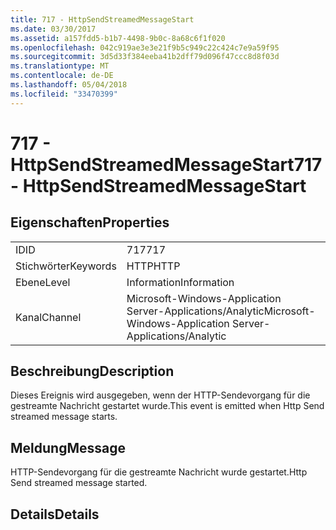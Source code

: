```yaml
---
title: 717 - HttpSendStreamedMessageStart
ms.date: 03/30/2017
ms.assetid: a157fdd5-b1b7-4498-9b0c-8a68c6f1f020
ms.openlocfilehash: 042c919ae3e3e21f9b5c949c22c424c7e9a59f95
ms.sourcegitcommit: 3d5d33f384eeba41b2dff79d096f47ccc8d8f03d
ms.translationtype: MT
ms.contentlocale: de-DE
ms.lasthandoff: 05/04/2018
ms.locfileid: "33470399"
---
```

# <a name="717---httpsendstreamedmessagestart"></a><span data-ttu-id="2deeb-102">717 - HttpSendStreamedMessageStart</span><span class="sxs-lookup"><span data-stu-id="2deeb-102">717 - HttpSendStreamedMessageStart</span></span>
## <a name="properties"></a><span data-ttu-id="2deeb-103">Eigenschaften</span><span class="sxs-lookup"><span data-stu-id="2deeb-103">Properties</span></span>  
  
|||  
|-|-|  
|<span data-ttu-id="2deeb-104">ID</span><span class="sxs-lookup"><span data-stu-id="2deeb-104">ID</span></span>|<span data-ttu-id="2deeb-105">717</span><span class="sxs-lookup"><span data-stu-id="2deeb-105">717</span></span>|  
|<span data-ttu-id="2deeb-106">Stichwörter</span><span class="sxs-lookup"><span data-stu-id="2deeb-106">Keywords</span></span>|<span data-ttu-id="2deeb-107">HTTP</span><span class="sxs-lookup"><span data-stu-id="2deeb-107">HTTP</span></span>|  
|<span data-ttu-id="2deeb-108">Ebene</span><span class="sxs-lookup"><span data-stu-id="2deeb-108">Level</span></span>|<span data-ttu-id="2deeb-109">Information</span><span class="sxs-lookup"><span data-stu-id="2deeb-109">Information</span></span>|  
|<span data-ttu-id="2deeb-110">Kanal</span><span class="sxs-lookup"><span data-stu-id="2deeb-110">Channel</span></span>|<span data-ttu-id="2deeb-111">Microsoft-Windows-Application Server-Applications/Analytic</span><span class="sxs-lookup"><span data-stu-id="2deeb-111">Microsoft-Windows-Application Server-Applications/Analytic</span></span>|  
  
## <a name="description"></a><span data-ttu-id="2deeb-112">Beschreibung</span><span class="sxs-lookup"><span data-stu-id="2deeb-112">Description</span></span>  
 <span data-ttu-id="2deeb-113">Dieses Ereignis wird ausgegeben, wenn der HTTP-Sendevorgang für die gestreamte Nachricht gestartet wurde.</span><span class="sxs-lookup"><span data-stu-id="2deeb-113">This event is emitted when Http Send streamed message starts.</span></span>  
  
## <a name="message"></a><span data-ttu-id="2deeb-114">Meldung</span><span class="sxs-lookup"><span data-stu-id="2deeb-114">Message</span></span>  
 <span data-ttu-id="2deeb-115">HTTP-Sendevorgang für die gestreamte Nachricht wurde gestartet.</span><span class="sxs-lookup"><span data-stu-id="2deeb-115">Http Send streamed message started.</span></span>  
  
## <a name="details"></a><span data-ttu-id="2deeb-116">Details</span><span class="sxs-lookup"><span data-stu-id="2deeb-116">Details</span></span>
